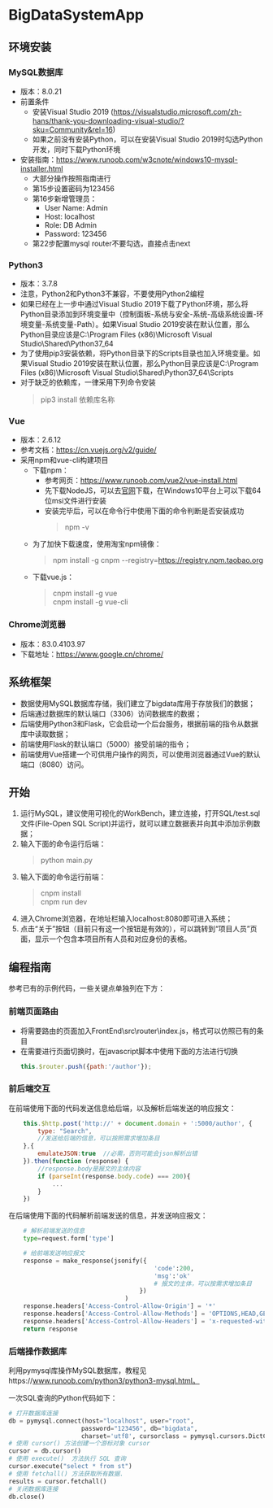 # BigDataSystemApp

## 环境安装

### MySQL数据库
+ 版本：8.0.21
+ 前置条件
  + 安装Visual Studio 2019 (https://visualstudio.microsoft.com/zh-hans/thank-you-downloading-visual-studio/?sku=Community&rel=16)
  + 如果之前没有安装Python，可以在安装Visual Studio 2019时勾选Python开发，同时下载Python环境
+ 安装指南：https://www.runoob.com/w3cnote/windows10-mysql-installer.html
  + 大部分操作按照指南进行
  + 第15步设置密码为123456
  + 第16步新增管理员：
    + User Name: Admin
    + Host: localhost
    + Role: DB Admin
    + Password: 123456
  + 第22步配置mysql router不要勾选，直接点击next


### Python3
+ 版本：3.7.8
+ 注意，Python2和Python3不兼容，不要使用Python2编程
+ 如果已经在上一步中通过Visual Studio 2019下载了Python环境，那么将Python目录添加到环境变量中（控制面板-系统与安全-系统-高级系统设置-环境变量-系统变量-Path）。如果Visual Studio 2019安装在默认位置，那么Python目录应该是C:\Program Files (x86)\Microsoft Visual Studio\Shared\Python37_64
+ 为了使用pip3安装依赖，将Python目录下的Scripts目录也加入环境变量。如果Visual Studio 2019安装在默认位置，那么Python目录应该是C:\Program Files (x86)\Microsoft Visual Studio\Shared\Python37_64\Scripts
+ 对于缺乏的依赖库，一律采用下列命令安装
  > pip3 install 依赖库名称

### Vue
+ 版本：2.6.12
+ 参考文档：https://cn.vuejs.org/v2/guide/
+ 采用npm和vue-cli构建项目
  + 下载npm：
    + 参考网页：https://www.runoob.com/vue2/vue-install.html
    + 先下载NodeJS，可以去[官网](https://nodejs.org/en/download/)下载，在Windows10平台上可以下载64位msi文件进行安装
    + 安装完毕后，可以在命令行中使用下面的命令判断是否安装成功
        > npm -v
  + 为了加快下载速度，使用淘宝npm镜像：
    > npm install -g cnpm --registry=https://registry.npm.taobao.org
  + 下载vue.js：
    > cnpm install -g vue  
    > cnpm install -g vue-cli

### Chrome浏览器
+ 版本：83.0.4103.97
+ 下载地址：https://www.google.cn/chrome/


## 系统框架
+ 数据使用MySQL数据库存储，我们建立了bigdata库用于存放我们的数据；
+ 后端通过数据库的默认端口（3306）访问数据库的数据；
+ 后端使用Python3和Flask，它会启动一个后台服务，根据前端的指令从数据库中读取数据；
+ 前端使用Flask的默认端口（5000）接受前端的指令；
+ 前端使用Vue搭建一个可供用户操作的网页，可以使用浏览器通过Vue的默认端口（8080）访问。



## 开始
1. 运行MySQL，建议使用可视化的WorkBench，建立连接，打开SQL/test.sql文件(File-Open SQL Script)并运行，就可以建立数据表并向其中添加示例数据；
2. 输入下面的命令运行后端：
    > python main.py
3. 输入下面的命令运行前端：
    > cnpm install   
    > cnpm run dev
4. 进入Chrome浏览器，在地址栏输入localhost:8080即可进入系统；
5. 点击“关于”按钮（目前只有这一个按钮是有效的），可以跳转到“项目人员”页面，显示一个包含本项目所有人员和对应身份的表格。

## 编程指南
参考已有的示例代码，一些关键点单独列在下方：

### 前端页面路由
+ 将需要路由的页面加入FrontEnd\src\router\index.js，格式可以仿照已有的条目
+ 在需要进行页面切换时，在javascript脚本中使用下面的方法进行切换
    ```js
    this.$router.push({path:'/author'});
    ```        

### 前后端交互
在前端使用下面的代码发送信息给后端，以及解析后端发送的响应报文：

```js
    this.$http.post('http://' + document.domain + ':5000/author', {
        type: "Search",
        //发送给后端的信息，可以按照需求增加条目
    },{  
        emulateJSON:true  //必需，否则可能会json解析出错
    }).then(function (response) {
        //response.body是报文的主体内容
        if (parseInt(response.body.code) === 200){
            ...      
        }                
    })
```

在后端使用下面的代码解析前端发送的信息，并发送响应报文：

```python
    # 解析前端发送的信息
    type=request.form['type']

    # 给前端发送响应报文
    response = make_response(jsonify({    
                                        'code':200,
                                        'msg':'ok'
                                        # 报文的主体，可以按需求增加条目
                                    })
                                )
    response.headers['Access-Control-Allow-Origin'] = '*'
    response.headers['Access-Control-Allow-Methods'] = 'OPTIONS,HEAD,GET,POST'
    response.headers['Access-Control-Allow-Headers'] = 'x-requested-with'
    return response
```

### 后端操作数据库
利用pymysql库操作MySQL数据库，教程见https://www.runoob.com/python3/python3-mysql.html。

一次SQL查询的Python代码如下：
```python
# 打开数据库连接
db = pymysql.connect(host="localhost", user="root",
                    password="123456", db="bigdata",
                    charset='utf8', cursorclass = pymysql.cursors.DictCursor)
# 使用 cursor() 方法创建一个游标对象 cursor
cursor = db.cursor()
# 使用 execute()  方法执行 SQL 查询
cursor.execute("select * from st")
# 使用 fetchall() 方法获取所有数据.
results = cursor.fetchall()
# 关闭数据库连接
db.close()
```
